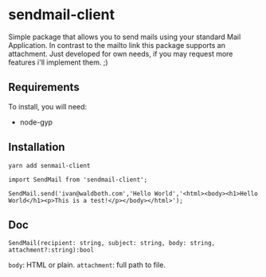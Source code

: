 # sendmail-client

Simple package that allows you to send mails using your standard Mail Application.
In contrast to the mailto link this package supports an attachment.
Just developed for own needs, if you may request more features i'll implement them. ;)

## Requirements

To install, you will need:

- node-gyp


## Installation

``
yarn add senmail-client
``

```
import SendMail from 'sendmail-client';

SendMail.send('ivan@waldboth.com','Hello World','<html><body><h1>Hello World</h1><p>This is a test!</p></body></html>');
```



## Doc
```
SendMail(recipient: string, subject: string, body: string, attachment?:string):bool
```

``body``: HTML or plain.
``attachment``: full path to file.
